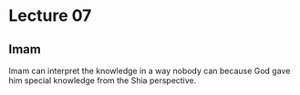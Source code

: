 # Lecture 07

## Imam

Imam can interpret the knowledge in a way nobody can because God gave him special knowledge from the Shia perspective.



